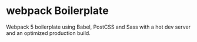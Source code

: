 # webpack Boilerplate

Webpack 5 boilerplate using Babel, PostCSS and Sass with a hot dev server and an optimized production build.
